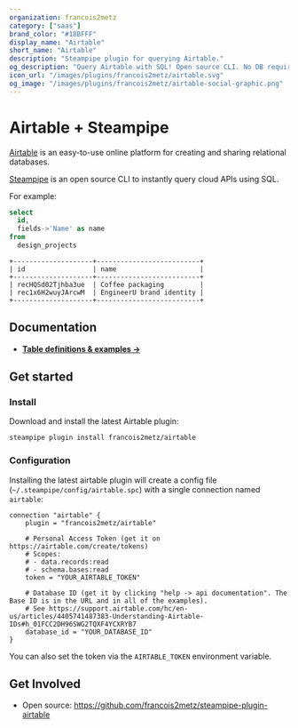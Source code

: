 ```yaml
---
organization: francois2metz
category: ["saas"]
brand_color: "#18BFFF"
display_name: "Airtable"
short_name: "Airtable"
description: "Steampipe plugin for querying Airtable."
og_description: "Query Airtable with SQL! Open source CLI. No DB required."
icon_url: "/images/plugins/francois2metz/airtable.svg"
og_image: "/images/plugins/francois2metz/airtable-social-graphic.png"
---
```


# Airtable + Steampipe

[Airtable](https://airtable.com/) is an easy-to-use online platform for creating and sharing relational databases.

[Steampipe](https://steampipe.io) is an open source CLI to instantly query cloud APIs using SQL.

For example:

```sql
select
  id,
  fields->'Name' as name
from
  design_projects
```

```
+--------------------+--------------------------+
| id                 | name                     |
+--------------------+--------------------------+
| recHQSd02Tjhba3ue  | Coffee packaging         |
| rec1x6H2wuyJArcwM  | EngineerU brand identity |
+--------------------+--------------------------+
```

## Documentation

- **[Table definitions & examples →](/plugins/francois2metz/airtable/tables)**

## Get started

### Install

Download and install the latest Airtable plugin:

```bash
steampipe plugin install francois2metz/airtable
```

### Configuration

Installing the latest airtable plugin will create a config file (`~/.steampipe/config/airtable.spc`) with a single connection named `airtable`:

```hcl
connection "airtable" {
    plugin = "francois2metz/airtable"

    # Personal Access Token (get it on https://airtable.com/create/tokens)
    # Scopes:
    # - data.records:read
    # - schema.bases:read
    token = "YOUR_AIRTABLE_TOKEN"

    # Database ID (get it by clicking "help -> api documentation". The Base ID is in the URL and in all of the examples).
    # See https://support.airtable.com/hc/en-us/articles/4405741487383-Understanding-Airtable-IDs#h_01FCC2DH96SWG2TQXF4YCXRYB7
    database_id = "YOUR_DATABASE_ID"
}
```

You can also set the token via the `AIRTABLE_TOKEN` environment variable.

## Get Involved

* Open source: https://github.com/francois2metz/steampipe-plugin-airtable

